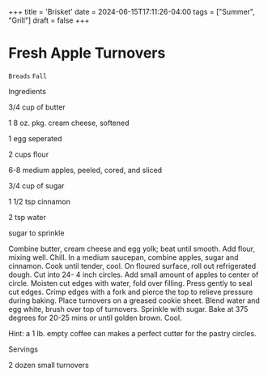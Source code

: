 +++
title = 'Brisket'
date = 2024-06-15T17:11:26-04:00
tags = ["Summer", "Grill"]
draft = false
+++
# Fresh Apple Turnovers

`Breads` `Fall`

 

  Ingredients  

  3/4 cup of butter

1 8 oz. pkg. cream cheese, softened

1 egg seperated

2 cups flour

6-8 medium apples, peeled, cored, and sliced

3/4 cup of sugar

1 1/2 tsp cinnamon

2 tsp water

sugar to sprinkle

Combine butter, cream cheese and egg yolk; beat until smooth. Add flour, mixing well. Chill. In a medium saucepan, combine apples, sugar and cinnamon. Cook until tender, cool. On floured surface, roll out refrigerated dough. Cut into 24- 4 inch circles. Add small amount of apples to center of circle. Moisten cut edges with water, fold over filling. Press gently to seal cut edges. Crimp edges with a fork and pierce the top to relieve pressure during baking. Place turnovers on a greased cookie sheet. Blend water and egg white, brush over top of turnovers. Sprinkle with sugar. Bake at 375 degrees for 20-25 mins or until golden brown. Cool.

Hint: a 1 lb. empty coffee can makes a perfect cutter for the pastry circles.  

   Servings  

  2 dozen small turnovers  

 
